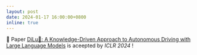 ```yaml
---
layout: post
date: 2024-01-17 16:00:00+0800
inline: true
---
```


🎉 Paper <a href="https://pjlab-adg.github.io/DiLu/">DiLu🐴: A Knowledge-Driven Approach to Autonomous Driving with Large Language Models</a> is aceepted by <i>ICLR 2024</i> !
